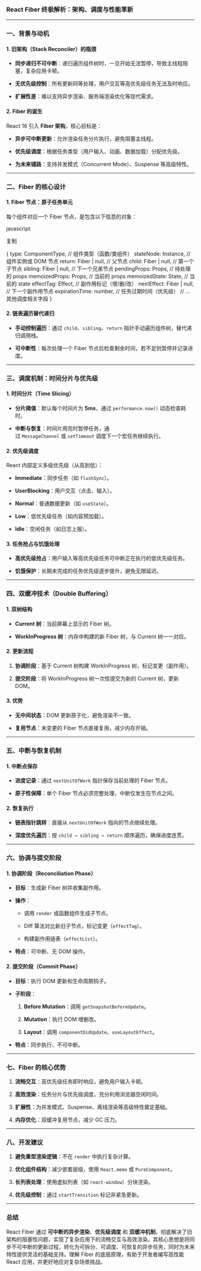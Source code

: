 ### **React Fiber 终极解析：架构、调度与性能革新**

---

### **一、背景与动机**

#### **1. 旧架构（Stack Reconciler）的瓶颈**

- **同步递归不可中断**：递归遍历组件树时，一旦开始无法暂停，导致主线程阻塞，复杂应用卡顿。
    
- **无优先级控制**：所有更新同等处理，用户交互等高优先级任务无法及时响应。
    
- **扩展性差**：难以支持异步渲染、服务端渲染优化等现代需求。
    

#### **2. Fiber 的诞生**

React 16 引入 **Fiber 架构**，核心目标是：

- **异步可中断更新**：允许渲染任务分片执行，避免阻塞主线程。
    
- **优先级调度**：根据任务类型（用户输入、动画、数据加载）分配优先级。
    
- **为未来铺路**：支持并发模式（Concurrent Mode）、Suspense 等高级特性。
    

---

### **二、Fiber 的核心设计**

#### **1. Fiber 节点：原子任务单元**

每个组件对应一个 Fiber 节点，是包含以下信息的对象：

javascript

复制

{
  type: ComponentType,      // 组件类型（函数/类组件）
  stateNode: Instance,      // 组件实例或 DOM 节点
  return: Fiber | null,     // 父节点
  child: Fiber | null,      // 第一个子节点
  sibling: Fiber | null,    // 下一个兄弟节点
  pendingProps: Props,      // 待处理的 props
  memoizedProps: Props,     // 当前的 props
  memoizedState: State,     // 当前的 state
  effectTag: Effect,        // 副作用标记（增/删/改）
  nextEffect: Fiber | null, // 下一个副作用节点
  expirationTime: number,   // 任务过期时间（优先级）
  // ...其他调度相关字段
}

#### **2. 链表遍历替代递归**

- **手动控制遍历**：通过 `child`、`sibling`、`return` 指针手动遍历组件树，替代递归调用栈。
    
- **可中断性**：每次处理一个 Fiber 节点后检查剩余时间，若不足则暂停并记录进度。
    

---

### **三、调度机制：时间分片与优先级**

#### **1. 时间分片（Time Slicing）**

- **分片阈值**：默认每个时间片为 **5ms**，通过 `performance.now()` 动态检查耗时。
    
- **中断与恢复**：时间片用完时暂停任务，通过 `MessageChannel` 或 `setTimeout` 调度下一个宏任务继续执行。
    

#### **2. 优先级调度**

React 内部定义多级优先级（从高到低）：

- **Immediate**：同步任务（如 `flushSync`）。
    
- **UserBlocking**：用户交互（点击、输入）。
    
- **Normal**：普通数据更新（如 `useState`）。
    
- **Low**：低优先级任务（如内容预加载）。
    
- **Idle**：空闲任务（如日志上报）。
    

#### **3. 任务抢占与饥饿处理**

- **高优先级抢占**：用户输入等高优先级任务可中断正在执行的低优先级任务。
    
- **饥饿保护**：长期未完成的任务优先级逐步提升，避免无限延迟。
    

---

### **四、双缓冲技术（Double Buffering）**

#### **1. 双树结构**

- **Current 树**：当前屏幕上显示的 Fiber 树。
    
- **WorkInProgress 树**：内存中构建的新 Fiber 树，与 Current 树一一对应。
    

#### **2. 更新流程**

1. **协调阶段**：基于 Current 树构建 WorkInProgress 树，标记变更（副作用）。
    
2. **提交阶段**：将 WorkInProgress 树一次性提交为新的 Current 树，更新 DOM。
    

#### **3. 优势**

- **无中间状态**：DOM 更新原子化，避免渲染不一致。
    
- **复用节点**：未变更的 Fiber 节点直接复用，减少内存开销。
    

---

### **五、中断与恢复机制**

#### **1. 中断点保存**

- **进度记录**：通过 `nextUnitOfWork` 指针保存当前处理的 Fiber 节点。
    
- **原子性保障**：单个 Fiber 节点必须完整处理，中断仅发生在节点之间。
    

#### **2. 恢复执行**

- **链表指针跳转**：直接从 `nextUnitOfWork` 指向的节点继续处理。
    
- **深度优先遍历**：按 `child → sibling → return` 顺序遍历，确保进度连贯。
    

---

### **六、协调与提交阶段**

#### **1. 协调阶段（Reconciliation Phase）**

- **目标**：生成新 Fiber 树并收集副作用。
    
- **操作**：
    
    - 调用 `render` 或函数组件生成子节点。
        
    - Diff 算法对比新旧子节点，标记变更（`effectTag`）。
        
    - 构建副作用链表（`effectList`）。
        
- **特点**：可中断、无 DOM 操作。
    

#### **2. 提交阶段（Commit Phase）**

- **目标**：执行 DOM 更新和生命周期钩子。
    
- **子阶段**：
    
    1. **Before Mutation**：调用 `getSnapshotBeforeUpdate`。
        
    2. **Mutation**：执行 DOM 增删改。
        
    3. **Layout**：调用 `componentDidUpdate`、`useLayoutEffect`。
        
- **特点**：同步执行、不可中断。
    

---

### **七、Fiber 的核心优势**

1. **流畅交互**：高优先级任务即时响应，避免用户输入卡顿。
    
2. **高效渲染**：任务分片与优先级调度，充分利用浏览器空闲时间。
    
3. **扩展性**：为并发模式、Suspense、离线渲染等高级特性奠定基础。
    
4. **内存优化**：双缓冲复用节点，减少 GC 压力。
    

---

### **八、开发建议**

1. **避免重型渲染逻辑**：不在 `render` 中执行复杂计算。
    
2. **优化组件结构**：减少嵌套层级，使用 `React.memo` 或 `PureComponent`。
    
3. **长列表处理**：使用虚拟列表（如 `react-window`）分块渲染。
    
4. **优先级控制**：通过 `startTransition` 标记非紧急更新。
    

---

### **总结**

React Fiber 通过 **可中断的异步渲染**、**优先级调度** 和 **双缓冲机制**，彻底解决了旧架构的阻塞性问题，实现了复杂应用下的流畅交互与高效渲染。其核心思想是将同步不可中断的更新过程，转化为可拆分、可调度、可恢复的异步任务，同时为未来特性提供灵活的基础支持。理解 Fiber 的底层原理，有助于开发者编写高性能 React 应用，并更好地应对复杂场景挑战。















